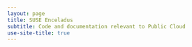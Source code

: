 ```yaml
---
layout: page
title: SUSE Enceladus
subtitle: Code and documentation relevant to Public Cloud
use-site-title: true
---
```


